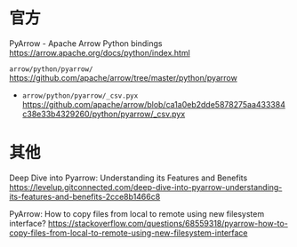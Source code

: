 
# 官方

PyArrow - Apache Arrow Python bindings https://arrow.apache.org/docs/python/index.html

`arrow/python/pyarrow/` https://github.com/apache/arrow/tree/master/python/pyarrow
- `arrow/python/pyarrow/_csv.pyx` https://github.com/apache/arrow/blob/ca1a0eb2dde5878275aa433384c38e33b4329260/python/pyarrow/_csv.pyx

# 其他

Deep Dive into Pyarrow: Understanding its Features and Benefits https://levelup.gitconnected.com/deep-dive-into-pyarrow-understanding-its-features-and-benefits-2cce8b1466c8

PyArrow: How to copy files from local to remote using new filesystem interface? https://stackoverflow.com/questions/68559318/pyarrow-how-to-copy-files-from-local-to-remote-using-new-filesystem-interface
